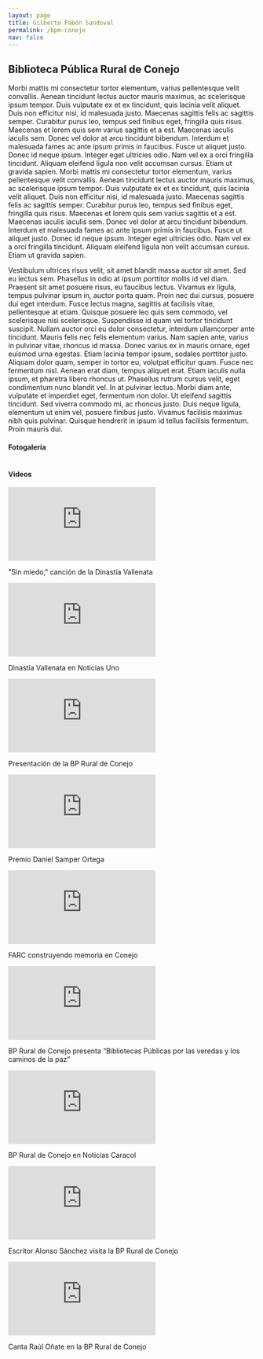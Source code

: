 ```yaml
---
layout: page
title: Gilberto Pabón Sandoval
permalink: /bpm-conejo
nav: false
---
```


## Biblioteca Pública Rural de Conejo
<p><span class="image left"><img src="images/gilberto-profile.jpg" alt="" /></span>Morbi mattis mi consectetur tortor elementum, varius pellentesque velit convallis. Aenean tincidunt lectus auctor mauris maximus, ac scelerisque ipsum tempor. Duis vulputate ex et ex tincidunt, quis lacinia velit aliquet. Duis non efficitur nisi, id malesuada justo. Maecenas sagittis felis ac sagittis semper. Curabitur purus leo, tempus sed finibus eget, fringilla quis risus. Maecenas et lorem quis sem varius sagittis et a est. Maecenas iaculis iaculis sem. Donec vel dolor at arcu tincidunt bibendum. Interdum et malesuada fames ac ante ipsum primis in faucibus. Fusce ut aliquet justo. Donec id neque ipsum. Integer eget ultricies odio. Nam vel ex a orci fringilla tincidunt. Aliquam eleifend ligula non velit accumsan cursus. Etiam ut gravida sapien. Morbi mattis mi consectetur tortor elementum, varius pellentesque velit convallis. Aenean tincidunt lectus auctor mauris maximus, ac scelerisque ipsum tempor. Duis vulputate ex et ex tincidunt, quis lacinia velit aliquet. Duis non efficitur nisi, id malesuada justo. Maecenas sagittis felis ac sagittis semper. Curabitur purus leo, tempus sed finibus eget, fringilla quis risus. Maecenas et lorem quis sem varius sagittis et a est. Maecenas iaculis iaculis sem. Donec vel dolor at arcu tincidunt bibendum. Interdum et malesuada fames ac ante ipsum primis in faucibus. Fusce ut aliquet justo. Donec id neque ipsum. Integer eget ultricies odio. Nam vel ex a orci fringilla tincidunt. Aliquam eleifend ligula non velit accumsan cursus. Etiam ut gravida sapien.</p>
<p><span class="image right"><img src="images/conejo3.jpg" alt="" /></span>Vestibulum ultrices risus velit, sit amet blandit massa auctor sit amet. Sed eu lectus sem. Phasellus in odio at ipsum porttitor mollis id vel diam. Praesent sit amet posuere risus, eu faucibus lectus. Vivamus ex ligula, tempus pulvinar ipsum in, auctor porta quam. Proin nec dui cursus, posuere dui eget interdum. Fusce lectus magna, sagittis at facilisis vitae, pellentesque at etiam. Quisque posuere leo quis sem commodo, vel scelerisque nisi scelerisque. Suspendisse id quam vel tortor tincidunt suscipit. Nullam auctor orci eu dolor consectetur, interdum ullamcorper ante tincidunt. Mauris felis nec felis elementum varius. Nam sapien ante, varius in pulvinar vitae, rhoncus id massa. Donec varius ex in mauris ornare, eget euismod urna egestas. Etiam lacinia tempor ipsum, sodales porttitor justo. Aliquam dolor quam, semper in tortor eu, volutpat efficitur quam. Fusce nec fermentum nisl. Aenean erat diam, tempus aliquet erat. Etiam iaculis nulla ipsum, et pharetra libero rhoncus ut. Phasellus rutrum cursus velit, eget condimentum nunc blandit vel. In at pulvinar lectus. Morbi diam ante, vulputate et imperdiet eget, fermentum non dolor. Ut eleifend sagittis tincidunt. Sed viverra commodo mi, ac rhoncus justo. Duis neque ligula, elementum ut enim vel, posuere finibus justo. Vivamus facilisis maximus nibh quis pulvinar. Quisque hendrerit in ipsum id tellus facilisis fermentum. Proin mauris dui.</p>

<section>
<h4>Fotogalería</h4>
<div class="box alt">
    <div class="row gtr-50 gtr-uniform">
    <div class="col-4"><span class="image fit"><img src="images/conejo1.jpg" alt="" /></span></div>
	<div class="col-4"><span class="image fit"><img src="images/conejo2.jpg" alt="" /></span></div>
	<div class="col-4"><span class="image fit"><img src="images/conejo3.jpg" alt="" /></span></div>
	<div class="col-4"><span class="image fit"><img src="images/conejo4.jpg" alt="" /></span></div>
	<div class="col-4"><span class="image fit"><img src="images/conejo5.jpg" alt="" /></span></div>
	<div class="col-4"><span class="image fit"><img src="images/conejo6.jpg" alt="" /></span></div>
	<div class="col-4"><span class="image fit"><img src="images/conejo7.jpg" alt="" /></span></div>
	<div class="col-4"><span class="image fit"><img src="images/conejo8.jpg" alt="" /></span></div>
	<div class="col-4"><span class="image fit"><img src="images/conejo9.jpg" alt="" /></span></div>
    </div>
</div>
</section>

<section>
<h4>Videos</h4>
    <div class="gallery">
            <div>
                <iframe src="https://www.youtube.com/embed/BmLjo-GZwd8" frameborder="0" allow="accelerometer; autoplay; encrypted-media; gyroscope; picture-in-picture" allowfullscreen></iframe>
                <p>"Sin miedo," canción de la Dinastía Vallenata</p>
            </div>
            <div>
                <iframe src="https://www.youtube.com/embed/ZChR_sayCn0" frameborder="0" allow="accelerometer; autoplay; encrypted-media; gyroscope; picture-in-picture" allowfullscreen></iframe>
                <p>Dinastía Vallenata en Noticias Uno</p>
            </div>
            <div>
                <iframe src="https://www.youtube.com/embed/LNEcUmoScys" frameborder="0" allow="accelerometer; autoplay; encrypted-media; gyroscope; picture-in-picture" allowfullscreen></iframe>
                <p>Presentación de la BP Rural de Conejo</p>
            </div>
            <div>
                <iframe src="https://www.youtube.com/embed/wtgG9avIUYc" frameborder="0" allow="accelerometer; autoplay; encrypted-media; gyroscope; picture-in-picture" allowfullscreen></iframe>
                <p>Premio Daniel Samper Ortega</p>
            </div>
            <div>
                <iframe src="https://www.youtube.com/embed/vwSxIpu6zPE" frameborder="0" allow="accelerometer; autoplay; encrypted-media; gyroscope; picture-in-picture" allowfullscreen></iframe>
                <p>FARC construyendo memoria en Conejo</p>
            </div>
            <div>
                <iframe src="https://www.youtube.com/embed/jxMMxYMTrSQ" frameborder="0" allow="accelerometer; autoplay; encrypted-media; gyroscope; picture-in-picture" allowfullscreen></iframe>
                <p>BP Rural de Conejo presenta “Bibliotecas Públicas por las veredas y los caminos de la paz”</p>
            </div>
            <div>
                <iframe src="https://www.youtube.com/embed/V74DqjSD4Mo" frameborder="0" allow="accelerometer; autoplay; encrypted-media; gyroscope; picture-in-picture" allowfullscreen></iframe>
                <p>BP Rural de Conejo en Noticias Caracol</p>
            </div>
            <div>
                <iframe src="https://www.youtube.com/embed/hCZf-hlV8eY" frameborder="0" allow="accelerometer; autoplay; encrypted-media; gyroscope; picture-in-picture" allowfullscreen></iframe>
                <p>Escritor Alonso Sánchez visita la BP Rural de Conejo</p>
            </div>
            <div>
                <iframe src="https://www.youtube.com/embed/ULZagBT7-i0" frameborder="0" allow="accelerometer; autoplay; encrypted-media; gyroscope; picture-in-picture" allowfullscreen></iframe>
                <p>Canta Raúl Oñate en la BP Rural de Conejo</p>
            </div>
    </div>     
</section>